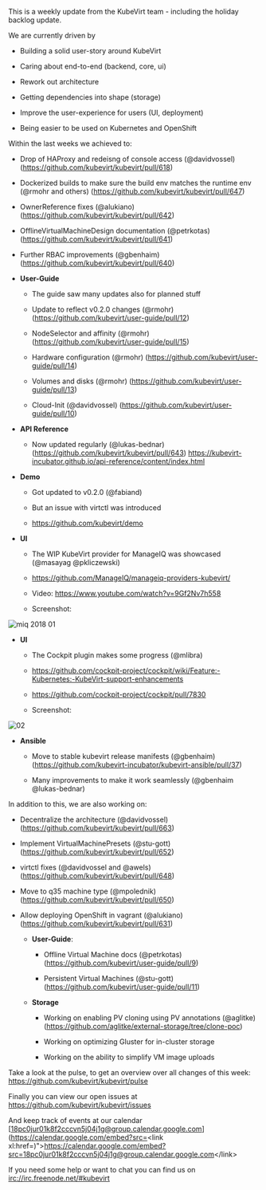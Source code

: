 This is a weekly update from the KubeVirt team - including the holiday
backlog update.

We are currently driven by

-   Building a solid user-story around KubeVirt

-   Caring about end-to-end (backend, core, ui)

-   Rework out architecture

-   Getting dependencies into shape (storage)

-   Improve the user-experience for users (UI, deployment)

-   Being easier to be used on Kubernetes and OpenShift

Within the last weeks we achieved to:

-   Drop of HAProxy and redeisng of console access (@davidvossel)
    (<https://github.com/kubevirt/kubevirt/pull/618>)

-   Dockerized builds to make sure the build env matches the runtime env
    (@rmohr and others)
    (<https://github.com/kubevirt/kubevirt/pull/647>)

-   OwnerReference fixes (@alukiano)
    (<https://github.com/kubevirt/kubevirt/pull/642>)

-   OfflineVirtualMachineDesign documentation (@petrkotas)
    (<https://github.com/kubevirt/kubevirt/pull/641>)

-   Further RBAC improvements (@gbenhaim)
    (<https://github.com/kubevirt/kubevirt/pull/640>)

-   **User-Guide**

    -   The guide saw many updates also for planned stuff

    -   Update to reflect v0.2.0 changes (@rmohr)
        (<https://github.com/kubevirt/user-guide/pull/12>)

    -   NodeSelector and affinity (@rmohr)
        (<https://github.com/kubevirt/user-guide/pull/15>)

    -   Hardware configuration (@rmohr)
        (<https://github.com/kubevirt/user-guide/pull/14>)

    -   Volumes and disks (@rmohr)
        (<https://github.com/kubevirt/user-guide/pull/13>)

    -   Cloud-Init (@davidvossel)
        (<https://github.com/kubevirt/user-guide/pull/10>)

-   **API Reference**

    -   Now updated regularly (@lukas-bednar)
        (<https://github.com/kubevirt/kubevirt/pull/643>)
        <https://kubevirt-incubator.github.io/api-reference/content/index.html>

-   **Demo**

    -   Got updated to v0.2.0 (@fabiand)

    -   But an issue with virtctl was introduced

    -   <https://github.com/kubevirt/demo>

-   **UI**

    -   The WIP KubeVirt provider for ManageIQ was showcased
        (@masayag @pkliczewski)

    -   <https://github.com/ManageIQ/manageiq-providers-kubevirt/>

    -   Video: <https://www.youtube.com/watch?v=9Gf2Nv7h558>

    -   Screenshot:

![miq 2018
01](https://gist.githubusercontent.com/fabiand/417615d509badb8bff7d6f6a0d736df6/raw/e63ef729acd78c92940699004b2bdb54cf9874e1/miq-2018-01.png)

-   **UI**

    -   The Cockpit plugin makes some progress (@mlibra)

    -   <https://github.com/cockpit-project/cockpit/wiki/Feature:-Kubernetes:-KubeVirt-support-enhancements>

    -   <https://github.com/cockpit-project/cockpit/pull/7830>

    -   Screenshot:

![02](https://gist.githubusercontent.com/fabiand/417615d509badb8bff7d6f6a0d736df6/raw/16796e942793fbab48398c78c600ea7eabd7413a/02.png)

-   **Ansible**

    -   Move to stable kubevirt release manifests (@gbenhaim)
        (<https://github.com/kubevirt-incubator/kubevirt-ansible/pull/37>)

    -   Many improvements to make it work seamlessly
        (@gbenhaim @lukas-bednar)

In addition to this, we are also working on:

-   Decentralize the architecture (@davidvossel)
    (<https://github.com/kubevirt/kubevirt/pull/663>)

-   Implement VirtualMachinePresets (@stu-gott)
    (<https://github.com/kubevirt/kubevirt/pull/652>)

-   virtctl fixes (@davidvossel and @awels)
    (<https://github.com/kubevirt/kubevirt/pull/648>)

-   Move to q35 machine type (@mpolednik)
    (<https://github.com/kubevirt/kubevirt/pull/650>)

-   Allow deploying OpenShift in vagrant (@alukiano)
    (<https://github.com/kubevirt/kubevirt/pull/631>)

    -   **User-Guide**:

        -   Offline Virtual Machine docs (@petrkotas)
            (<https://github.com/kubevirt/user-guide/pull/9>)

        -   Persistent Virtual Machines (@stu-gott)
            (<https://github.com/kubevirt/user-guide/pull/11>)

    -   **Storage**

        -   Working on enabling PV cloning using PV
            annotations (@aglitke)
            (<https://github.com/aglitke/external-storage/tree/clone-poc>)

        -   Working on optimizing Gluster for in-cluster storage

        -   Working on the ability to simplify VM image uploads

Take a look at the pulse, to get an overview over all changes of this
week: <https://github.com/kubevirt/kubevirt/pulse>

Finally you can view our open issues at
<https://github.com/kubevirt/kubevirt/issues>

And keep track of events at our calendar
[18pc0jur01k8f2cccvn5j04j1g@group.calendar.google.com](https://calendar.google.com/embed?src=<link xl:href=)"&gt;https://calendar.google.com/embed?src=<18pc0jur01k8f2cccvn5j04j1g@group.calendar.google.com>&lt;/link&gt;

If you need some help or want to chat you can find us on
<irc://irc.freenode.net/#kubevirt>
